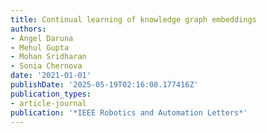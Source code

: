 ```yaml
---
title: Continual learning of knowledge graph embeddings
authors:
- Angel Daruna
- Mehul Gupta
- Mohan Sridharan
- Sonia Chernova
date: '2021-01-01'
publishDate: '2025-05-19T02:16:08.177416Z'
publication_types:
- article-journal
publication: '*IEEE Robotics and Automation Letters*'
---
```

